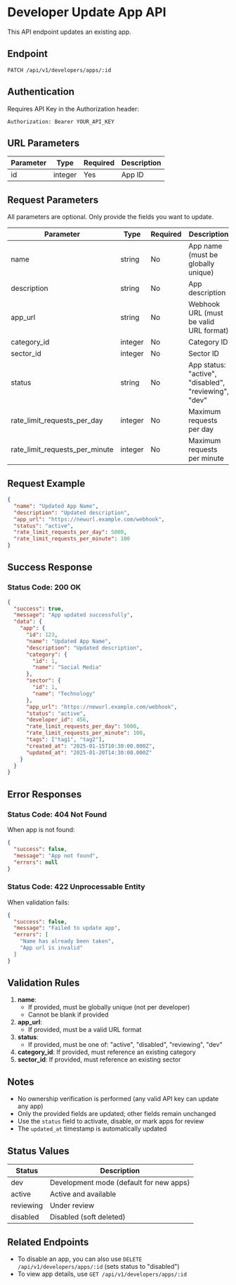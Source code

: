 # Developer Update App API

This API endpoint updates an existing app.

## Endpoint

```
PATCH /api/v1/developers/apps/:id
```

## Authentication

Requires API Key in the Authorization header:
```
Authorization: Bearer YOUR_API_KEY
```

## URL Parameters

| Parameter | Type    | Required | Description |
|-----------|---------|----------|-------------|
| id        | integer | Yes      | App ID |

## Request Parameters

All parameters are optional. Only provide the fields you want to update.

| Parameter                        | Type    | Required | Description |
|----------------------------------|---------|----------|-------------|
| name                             | string  | No       | App name (must be globally unique) |
| description                      | string  | No       | App description |
| app_url                          | string  | No       | Webhook URL (must be valid URL format) |
| category_id                      | integer | No       | Category ID |
| sector_id                        | integer | No       | Sector ID |
| status                           | string  | No       | App status: "active", "disabled", "reviewing", "dev" |
| rate_limit_requests_per_day      | integer | No       | Maximum requests per day |
| rate_limit_requests_per_minute   | integer | No       | Maximum requests per minute |

## Request Example

```json
{
  "name": "Updated App Name",
  "description": "Updated description",
  "app_url": "https://newurl.example.com/webhook",
  "status": "active",
  "rate_limit_requests_per_day": 5000,
  "rate_limit_requests_per_minute": 100
}
```

## Success Response

### Status Code: 200 OK

```json
{
  "success": true,
  "message": "App updated successfully",
  "data": {
    "app": {
      "id": 123,
      "name": "Updated App Name",
      "description": "Updated description",
      "category": {
        "id": 1,
        "name": "Social Media"
      },
      "sector": {
        "id": 1,
        "name": "Technology"
      },
      "app_url": "https://newurl.example.com/webhook",
      "status": "active",
      "developer_id": 456,
      "rate_limit_requests_per_day": 5000,
      "rate_limit_requests_per_minute": 100,
      "tags": ["tag1", "tag2"],
      "created_at": "2025-01-15T10:30:00.000Z",
      "updated_at": "2025-01-20T14:30:00.000Z"
    }
  }
}
```

## Error Responses

### Status Code: 404 Not Found

When app is not found:

```json
{
  "success": false,
  "message": "App not found",
  "errors": null
}
```

### Status Code: 422 Unprocessable Entity

When validation fails:

```json
{
  "success": false,
  "message": "Failed to update app",
  "errors": [
    "Name has already been taken",
    "App url is invalid"
  ]
}
```

## Validation Rules

1. **name**: 
   - If provided, must be globally unique (not per developer)
   - Cannot be blank if provided
2. **app_url**: 
   - If provided, must be a valid URL format
3. **status**: 
   - If provided, must be one of: "active", "disabled", "reviewing", "dev"
4. **category_id**: If provided, must reference an existing category
5. **sector_id**: If provided, must reference an existing sector

## Notes

- No ownership verification is performed (any valid API key can update any app)
- Only the provided fields are updated; other fields remain unchanged
- Use the `status` field to activate, disable, or mark apps for review
- The `updated_at` timestamp is automatically updated

## Status Values

| Status    | Description |
|-----------|-------------|
| dev       | Development mode (default for new apps) |
| active    | Active and available |
| reviewing | Under review |
| disabled  | Disabled (soft deleted) |

## Related Endpoints

- To disable an app, you can also use `DELETE /api/v1/developers/apps/:id` (sets status to "disabled")
- To view app details, use `GET /api/v1/developers/apps/:id`

